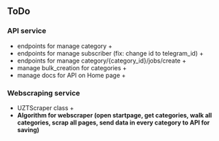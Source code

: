 ## ToDo

### API service

- endpoints for manage category +
- endpoints for manage subscriber (fix: change id to telegram_id) +
- endpoints for manage category/{category_id}/jobs/create +
- manage bulk_creation for categories +
- manage docs for API on Home page +

### Webscraping service

- UZTScraper class +
- **Algorithm for webscraper (open startpage, get categories, walk all categories,
  scrap all pages, send data in every category to API for saving)**

